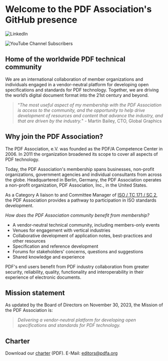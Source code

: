 # Welcome to the PDF Association's GitHub presence

![LinkedIn](https://img.shields.io/static/v1?style=social&label=LinkedIn&logo=linkedin&message=PDF-Association)
&nbsp;&nbsp;&nbsp;

![YouTube Channel Subscribers](https://img.shields.io/youtube/channel/subscribers/UCJL_M0VH2lm65gvGVarUTKQ?style=social)

## Home of the worldwide PDF technical community

We are an international collaboration of member organizations and individuals engaged in a vendor-neutral platform for developing open specifications 
and standards for PDF technology. Together, we are driving the world’s digital document format into the 21st century and beyond.

> “_The most useful aspect of my membership with the PDF Association is access to the community, and the opportunity to help drive development of 
resources and content that advance the industry, and that are driven by the industry._" - Martin Bailey, CTO, Global Graphics

## Why join the PDF Association?

The PDF Association, e.V. was founded as the PDF/A Competence Center in 2006. In 2011 the organization broadened its scope to cover all aspects of PDF technology. 

Today, the PDF Association's membership spans businesses, non-profit organizations, government agencies and individual consultants from across the globe. 
Headquartered in Berlin, Germany, the PDF Association operates a non-profit organization, PDF Association, Inc., in the United States.

As a Category A liaison to and Committee Manager of [ISO / TC 171 / SC 2](https://www.iso.org/committee/53674.html), the PDF Association provides a pathway to participation in ISO standards development. 

_How does the PDF Association community benefit from membership?_

- A vendor-neutral technical community, including members-only events
- Venues for engagement with vertical industries
- Collaborative development of application notes, best-practices and other resources
- Specification and reference development
- Forums for stakeholders' concerns, questions and suggestions
- Shared knowledge and experience

PDF's end users benefit from PDF industry collaboration from greater security, reliability, quality, functionality and interoperability in their
experience of electronic documents.

## Mission statement

As updated by the Board of Directors on November 30, 2023, the Mission of the PDF Association is:

> _Delivering a vendor-neutral platform for developing open specifications and standards for PDF technology._

## Charter

Download our [charter](https://www.pdfa.org/wp-content/uploads/2021/01/2021-PDFa-Charter.pdf) (PDF). E-Mail: [editors@pdfa.org](mailto:editors@pdfa.org)
